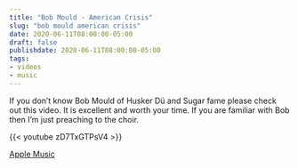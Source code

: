 ```yaml
---
title: "Bob Mould - American Crisis"
slug: "bob mould american crisis"
date: 2020-06-11T08:00:00-05:00
draft: false
publishdate: 2020-06-11T08:00:00-05:00
tags:
- videos
- music
---
```


If you don’t know Bob Mould of Husker Dü and Sugar fame please check out this video. It is excellent and worth your time. If you are familiar with Bob then I’m just preaching to the choir.

{{< youtube zD7TxGTPsV4 >}}

[Apple Music][1]

[1]: https://music.apple.com/gb/album/american-crisis/1512263916?i=1512263921
